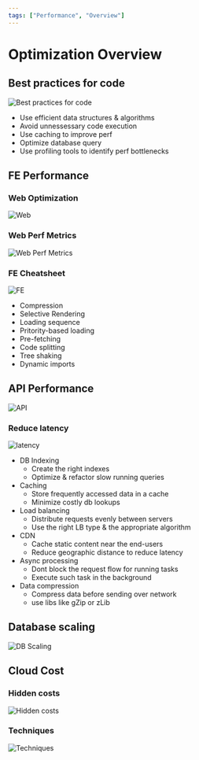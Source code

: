 ```yaml
---
tags: ["Performance", "Overview"]
---
```


# Optimization Overview

<TagLinks />

## Best practices for code

![Best practices for code](https://i.pinimg.com/originals/a9/57/37/a95737bbc12eebbb446c5ef4954e7a86.jpg)
- Use efficient data structures & algorithms
- Avoid unnessessary code execution
- Use caching to improve perf 
- Optimize database query 
- Use profiling tools to identify perf bottlenecks

## FE Performance

### Web Optimization

![Web](https://i.pinimg.com/originals/3a/6b/b0/3a6bb0968b2dd04726d022e830cdf2f0.jpg)



### Web Perf Metrics

![Web Perf Metrics](https://i.pinimg.com/originals/bc/fe/7e/bcfe7e1622c57e02b805b8dd6936e61e.jpg)


### FE Cheatsheet 

![FE](https://i.pinimg.com/originals/16/99/a7/1699a73db8200995e4c12ecc9cbaca42.jpg)

- Compression
- Selective Rendering
- Loading sequence 
- Pritority-based loading 
- Pre-fetching
- Code splitting
- Tree shaking
- Dynamic imports

## API Performance

![API](https://i.pinimg.com/originals/9e/37/63/9e3763e98d29cb7b1b1f8bd3abb75f02.jpg)

### Reduce latency

![latency](https://i.pinimg.com/originals/57/a7/a2/57a7a2dd14780364932d4a19fc6cb71c.jpg)

- DB Indexing
    - Create the right indexes
    - Optimize & refactor slow running queries
- Caching
    - Store frequently accessed data in a cache
    - Minimize costly db lookups
- Load balancing
    - Distribute requests evenly between servers
    - Use the right LB type & the appropriate algorithm
- CDN 
    - Cache static content near the end-users
    - Reduce geographic distance to reduce latency
- Async processing
    - Dont block the request flow for running tasks
    - Execute such task in the background
- Data compression
    - Compress data before sending over network
    - use libs like gZip or zLib

## Database scaling

![DB Scaling](https://i.pinimg.com/originals/85/31/93/853193390c22d55b2a9ff1e4b9eebc0b.jpg)


## Cloud Cost

### Hidden costs
![Hidden costs](https://i.pinimg.com/originals/d9/d3/a8/d9d3a892ab6b5e9b6aa0e1a6f0411d9b.jpg)

### Techniques
![Techniques](https://i.pinimg.com/originals/55/fd/cb/55fdcb3137766587a0cca94cd6c17e56.jpg)